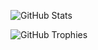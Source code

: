 <link rel="stylesheet" type="text/css" href="readme.css">

![GitHub Stats](https://github-readme-stats.vercel.app/api?username=mztriz&show_icons=true&include_all_commits&theme=dracula&show=prs_merged&custom_title=Ava's%20Stats)

<img src="https://nirzak-trophies.vercel.app/?username=mztriz&theme=dracula&row=2&column=5&margin-h=2&margin-w=2&no-frame=true&count_private=true" alt="GitHub Trophies" class="trophy-image">
